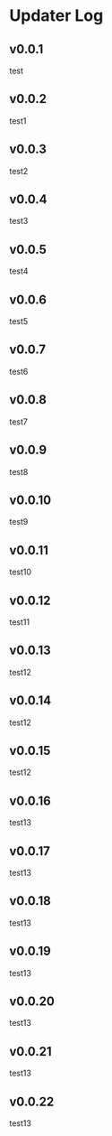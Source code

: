 # Updater Log

## v0.0.1

test

## v0.0.2

test1

## v0.0.3

test2

## v0.0.4

test3

## v0.0.5

test4

## v0.0.6

test5

## v0.0.7

test6

## v0.0.8

test7

## v0.0.9

test8

## v0.0.10

test9

## v0.0.11

test10

## v0.0.12

test11

## v0.0.13

test12

## v0.0.14

test12

## v0.0.15

test12

## v0.0.16

test13

## v0.0.17

test13

## v0.0.18

test13

## v0.0.19

test13

## v0.0.20

test13

## v0.0.21

test13

## v0.0.22

test13
